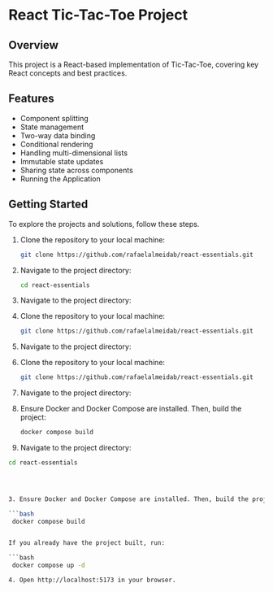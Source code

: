 # React Tic-Tac-Toe Project

## Overview
This project is a React-based implementation of Tic-Tac-Toe, covering key React concepts and best practices.

## Features

- Component splitting
- State management
- Two-way data binding
- Conditional rendering
- Handling multi-dimensional lists
- Immutable state updates
- Sharing state across components
- Running the Application

## Getting Started

To explore the projects and solutions, follow these steps.

1. Clone the repository to your local machine:

   ```bash
   git clone https://github.com/rafaelalmeidab/react-essentials.git

2. Navigate to the project directory:

   ```bash
   cd react-essentials

   
2. Navigate to the project directory:

1. Clone the repository to your local machine:

   ```bash
   git clone https://github.com/rafaelalmeidab/react-essentials.git

   
2. Navigate to the project directory:
1. Clone the repository to your local machine:

   ```bash
   git clone https://github.com/rafaelalmeidab/react-essentials.git

   
2. Navigate to the project directory:

1. Ensure Docker and Docker Compose are installed. Then, build the project:

   ```bash
   docker compose build

   
2. Navigate to the project directory:
  
  ```bash
  cd react-essentials 


   

3. Ensure Docker and Docker Compose are installed. Then, build the project:

  ```bash
   docker compose build


If you already have the project built, run:

  ```bash
   docker compose up -d

4. Open http://localhost:5173 in your browser.
